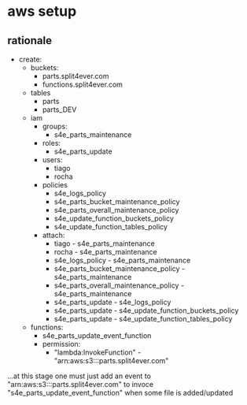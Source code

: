 # aws setup

## rationale
* create:
  * buckets:
    * parts.split4ever.com
    * functions.split4ever.com
  * tables
    * parts
    * parts_DEV
  * iam
    * groups:
      * s4e_parts_maintenance
    * roles:
      * s4e_parts_update
    * users:
      * tiago
      * rocha
    * policies
      * s4e_logs_policy
      * s4e_parts_bucket_maintenance_policy
      * s4e_parts_overall_maintenance_policy
      * s4e_update_function_buckets_policy
      * s4e_update_function_tables_policy
    * attach:
      * tiago - s4e_parts_maintenance
      * rocha - s4e_parts_maintenance
      * s4e_logs_policy - s4e_parts_maintenance
      * s4e_parts_bucket_maintenance_policy - s4e_parts_maintenance
      * s4e_parts_overall_maintenance_policy - s4e_parts_maintenance
      * s4e_parts_update - s4e_logs_policy
      * s4e_parts_update - s4e_update_function_buckets_policy
      * s4e_parts_update - s4e_update_function_tables_policy
  * functions:
  	* s4e_parts_update_event_function
    * permission:
      * "lambda:InvokeFunction" - "arn:aws:s3:::parts.split4ever.com"
  
...at this stage one must just add an event to   "arn:aws:s3:::parts.split4ever.com"
to invoce "s4e_parts_update_event_function" when some file is added/updated

